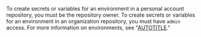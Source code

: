 To create secrets or variables for an environment in a personal account repository, you must be the repository owner. To create secrets or variables for an environment in an organization repository, you must have `admin` access. For more information on environments, see "[AUTOTITLE](/actions/deployment/targeting-different-environments/managing-environments-for-deployment)."
